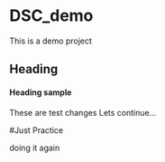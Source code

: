 # DSC_demo
This is a demo project
## Heading 
#### Heading sample


These are test changes
Lets continue...

#Just Practice


doing it again
